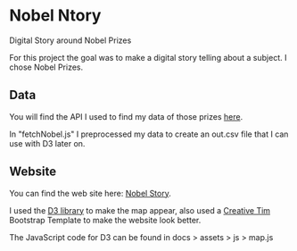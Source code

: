 # Nobel Ntory
Digital Story around Nobel Prizes

For this project the goal was to make a digital story telling about a subject. I chose Nobel Prizes.

## Data
You will find the API I used to find my data of those prizes [here](http://api.nobelprize.org/v1/laureate.json).

In "fetchNobel.js" I preprocessed my data to create an out.csv file that I can use with D3 later on.

## Website
You can find the web site here: [Nobel Story](http://api.nobelprize.org/v1/laureate.json).

I used the [D3 library](https://d3js.org/) to make the map appear, also used a [Creative Tim](https://www.creative-tim.com/) Bootstrap Template
to make the website look better. 

The JavaScript code for D3 can be found in docs > assets > js > map.js